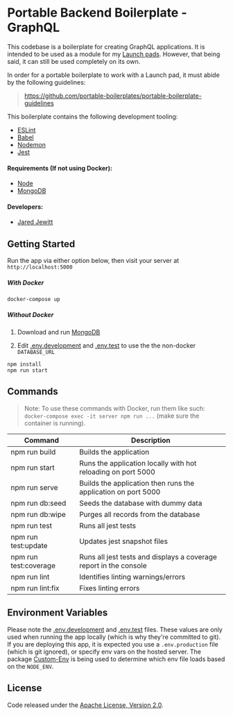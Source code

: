 # Portable Backend Boilerplate - GraphQL

This codebase is a boilerplate for creating GraphQL applications. It is intended to be used as a module for 
my [Launch pads](https://github.com/launch-pads). However, that being said, it can still be used completely on its own.

In order for a portable boilerplate to work with a Launch pad, it must abide by the following guidelines:
> <https://github.com/portable-boilerplates/portable-boilerplate-guidelines>

This boilerplate contains the following development tooling:
- [ESLint](https://eslint.org/)
- [Babel](https://babeljs.io/)
- [Nodemon](https://nodemon.io/)
- [Jest](https://jestjs.io/)

#### Requirements (If not using Docker):

- [Node](https://nodejs.org/en/)
- [MongoDB](https://docs.mongodb.com/manual/installation/)

#### Developers:

- [Jared Jewitt](https://jared-jewitt.github.io/)

## Getting Started

Run the app via either option below, then visit your server at `http://localhost:5000`

##### **With Docker**

```
docker-compose up
```

##### **Without Docker**

1. Download and run  [MongoDB](https://docs.mongodb.com/manual/installation/)

2. Edit [.env.development](.env.development) and [.env.test](.env.test) to use the the non-docker `DATABASE_URL`

```
npm install
npm run start
```

## Commands

> Note: To use these commands with Docker, run them like such: \
> `docker-compose exec -it server npm run ...` (make sure the container is running).

| Command               | Description                                                        |
|-----------------------|--------------------------------------------------------------------|
| npm run build         | Builds the application                                             |
| npm run start         | Runs the application locally with hot reloading on port 5000       |
| npm run serve         | Builds the application then runs the application on port 5000      |
| npm run db:seed       | Seeds the database with dummy data                                 |
| npm run db:wipe       | Purges all records from the database                               |
| npm run test          | Runs all jest tests                                                |
| npm run test:update   | Updates jest snapshot files                                        |
| npm run test:coverage | Runs all jest tests and displays a coverage report in the console  |
| npm run lint          | Identifies linting warnings/errors                                 |
| npm run lint:fix      | Fixes linting errors                                               |

## Environment Variables

Please note the [.env.development](.env.development) and [.env.test](.env.test) files. These values are only 
used when running the app locally (which is why they're committed to git). If you are deploying this app, it is expected
you use a `.env.production` file (which is git ignored), or specify env vars on the hosted server. The package 
[Custom-Env](https://www.npmjs.com/package/custom-env) is being used to determine which env file loads based on the 
`NODE_ENV`.

## License

Code released under the [Apache License, Version 2.0](LICENSE).

